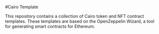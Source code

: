 #Cairo Template

This repository contains a collection of Cairo token and NFT contract templates. These templates are based on the OpenZeppelin Wizard, a tool for generating smart contracts for Ethereum.
